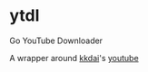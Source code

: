 # ytdl
Go YouTube Downloader

A wrapper around [kkdai](https://github.com/kkdai)'s [youtube](https://github.com/kkdai/youtube)
